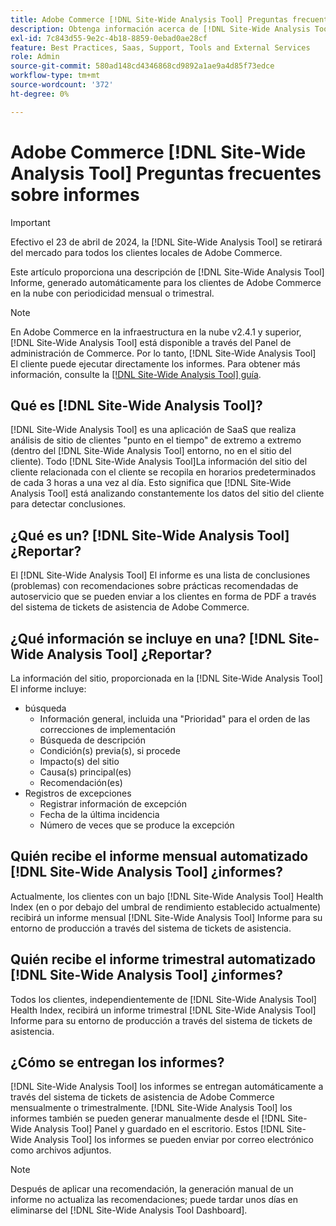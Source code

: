 ```yaml
---
title: Adobe Commerce [!DNL Site-Wide Analysis Tool] Preguntas frecuentes sobre informes
description: Obtenga información acerca de [!DNL Site-Wide Analysis Tool], una herramienta de autoservicio proactiva y un repositorio central que incluye información detallada del sistema y recomendaciones para garantizar la seguridad y la operabilidad de la instalación de Adobe Commerce.
exl-id: 7c843d55-9e2c-4b18-8859-0ebad0ae28cf
feature: Best Practices, Saas, Support, Tools and External Services
role: Admin
source-git-commit: 580ad148cd4346868cd9892a1ae9a4d85f73edce
workflow-type: tm+mt
source-wordcount: '372'
ht-degree: 0%

---
```


# Adobe Commerce [!DNL Site-Wide Analysis Tool] Preguntas frecuentes sobre informes

>[!IMPORTANT]
>
>Efectivo el 23 de abril de 2024, la [!DNL Site-Wide Analysis Tool] se retirará del mercado para todos los clientes locales de Adobe Commerce.

Este artículo proporciona una descripción de [!DNL Site-Wide Analysis Tool] Informe, generado automáticamente para los clientes de Adobe Commerce en la nube con periodicidad mensual o trimestral.

>[!NOTE]
>
>En Adobe Commerce en la infraestructura en la nube v2.4.1 y superior, [!DNL Site-Wide Analysis Tool] está disponible a través del Panel de administración de Commerce. Por lo tanto, [!DNL Site-Wide Analysis Tool] El cliente puede ejecutar directamente los informes. Para obtener más información, consulte la [[!DNL Site-Wide Analysis Tool] guía](https://experienceleague.adobe.com/docs/commerce-operations/tools/site-wide-analysis-tool/access.html).

## Qué es [!DNL Site-Wide Analysis Tool]?

[!DNL Site-Wide Analysis Tool] es una aplicación de SaaS que realiza análisis de sitio de clientes &quot;punto en el tiempo&quot; de extremo a extremo (dentro del [!DNL Site-Wide Analysis Tool] entorno, no en el sitio del cliente). Todo [!DNL Site-Wide Analysis Tool]La información del sitio del cliente relacionada con el cliente se recopila en horarios predeterminados de cada 3 horas a una vez al día. Esto significa que [!DNL Site-Wide Analysis Tool] está analizando constantemente los datos del sitio del cliente para detectar conclusiones.

## ¿Qué es un? [!DNL Site-Wide Analysis Tool] ¿Reportar?

El [!DNL Site-Wide Analysis Tool] El informe es una lista de conclusiones (problemas) con recomendaciones sobre prácticas recomendadas de autoservicio que se pueden enviar a los clientes en forma de PDF a través del sistema de tickets de asistencia de Adobe Commerce.

## ¿Qué información se incluye en una? [!DNL Site-Wide Analysis Tool] ¿Reportar?

La información del sitio, proporcionada en la [!DNL Site-Wide Analysis Tool] El informe incluye:

* búsqueda
   * Información general, incluida una &quot;Prioridad&quot; para el orden de las correcciones de implementación
   * Búsqueda de descripción
   * Condición(s) previa(s), si procede
   * Impacto(s) del sitio
   * Causa(s) principal(es)
   * Recomendación(es)
* Registros de excepciones
   * Registrar información de excepción
   * Fecha de la última incidencia
   * Número de veces que se produce la excepción

## Quién recibe el informe mensual automatizado [!DNL Site-Wide Analysis Tool] ¿informes?

Actualmente, los clientes con un bajo [!DNL Site-Wide Analysis Tool] Health Index (en o por debajo del umbral de rendimiento establecido actualmente) recibirá un informe mensual [!DNL Site-Wide Analysis Tool] Informe para su entorno de producción a través del sistema de tickets de asistencia.

## Quién recibe el informe trimestral automatizado [!DNL Site-Wide Analysis Tool] ¿informes?

Todos los clientes, independientemente de [!DNL Site-Wide Analysis Tool] Health Index, recibirá un informe trimestral [!DNL Site-Wide Analysis Tool] Informe para su entorno de producción a través del sistema de tickets de asistencia.

## ¿Cómo se entregan los informes?

[!DNL Site-Wide Analysis Tool] los informes se entregan automáticamente a través del sistema de tickets de asistencia de Adobe Commerce mensualmente o trimestralmente. [!DNL Site-Wide Analysis Tool] los informes también se pueden generar manualmente desde el [!DNL Site-Wide Analysis Tool] Panel y guardado en el escritorio. Estos [!DNL Site-Wide Analysis Tool] los informes se pueden enviar por correo electrónico como archivos adjuntos.

>[!NOTE]
>
>Después de aplicar una recomendación, la generación manual de un informe no actualiza las recomendaciones; puede tardar unos días en eliminarse del [!DNL Site-Wide Analysis Tool Dashboard].
